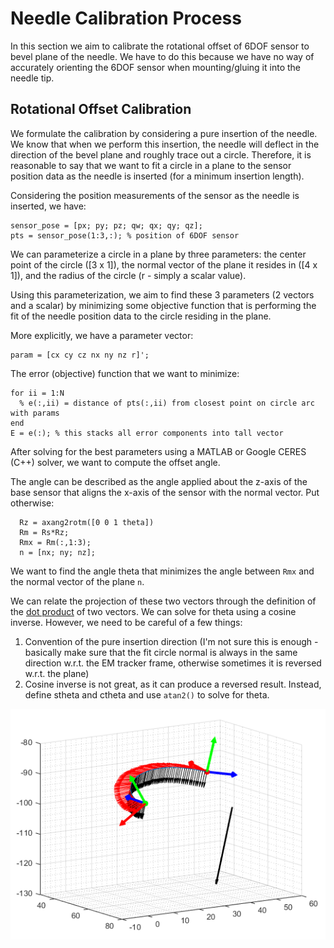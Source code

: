 # Needle Calibration Process

In this section we aim to calibrate the rotational offset of 6DOF sensor to bevel plane of the needle. We have to do this because we have no way of accurately orienting the 6DOF sensor when mounting/gluing it into the needle tip.

## Rotational Offset Calibration

We formulate the calibration by considering a pure insertion of the needle. We know that when we perform this insertion, the needle will deflect in the direction of the bevel plane and roughly trace out a circle. Therefore, it is reasonable to say that we want to fit a circle in a plane to the sensor position data as the needle is inserted (for a minimum insertion length).

Considering the position measurements of the sensor as the needle is inserted, we have:

```
sensor_pose = [px; py; pz; qw; qx; qy; qz];
pts = sensor_pose(1:3,:); % position of 6DOF sensor
```

We can parameterize a circle in a plane by three parameters: the center point of the circle ([3 x 1]), the normal vector of the plane it resides in ([4 x 1]), and the radius of the circle (r - simply a scalar value).

Using this parameterization, we aim to find these 3 parameters (2 vectors and a scalar) by minimizing some objective function that is performing the fit of the needle position data to the circle residing in the plane.

More explicitly, we have a parameter vector:

```
param = [cx cy cz nx ny nz r]';
```

The error (objective) function that we want to minimize:

```
for ii = 1:N
  % e(:,ii) = distance of pts(:,ii) from closest point on circle arc with params
end
E = e(:); % this stacks all error components into tall vector
```

After solving for the best parameters using a MATLAB or Google CERES (C++) solver, we want to compute the offset angle.

The angle can be described as the angle applied about the z-axis of the base sensor that aligns the x-axis of the sensor with the normal vector. Put otherwise:

```
  Rz = axang2rotm([0 0 1 theta])
  Rm = Rs*Rz;
  Rmx = Rm(:,1:3);
  n = [nx; ny; nz];
```

We want to find the angle theta that minimizes the angle between ```Rmx``` and the normal vector of the plane ```n```.

We can relate the projection of these two vectors through the definition of the [dot product](https://en.wikipedia.org/wiki/Dot_product) of two vectors. We can solve for theta using a cosine inverse. However, we need to be careful of a few things:
1. Convention of the pure insertion direction (I'm not sure this is enough - basically make sure that the fit circle normal is always in the same direction w.r.t. the EM tracker frame, otherwise sometimes it is reversed w.r.t. the plane)
2. Cosine inverse is not great, as it can produce a reversed result. Instead, define stheta and ctheta and use ```atan2()``` to solve for theta.

![circle_fit](/imgs/NeedleCalibration/circle_fit.png)
